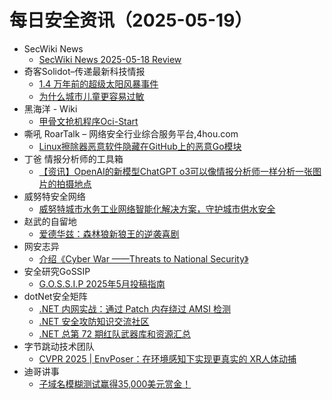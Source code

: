 # 每日安全资讯（2025-05-19）

- SecWiki News
  - [SecWiki News 2025-05-18 Review](http://www.sec-wiki.com/?2025-05-18)
- 奇客Solidot–传递最新科技情报
  - [1.4 万年前的超级太阳风暴事件](https://www.solidot.org/story?sid=81322)
  - [为什么城市儿童更容易过敏](https://www.solidot.org/story?sid=81321)
- 黑海洋 - Wiki
  - [甲骨文抢机程序Oci-Start](https://blog.upx8.com/4804)
- 嘶吼 RoarTalk – 网络安全行业综合服务平台,4hou.com
  - [Linux擦除器恶意软件隐藏在GitHub上的恶意Go模块](https://www.4hou.com/posts/0M7y)
- 丁爸 情报分析师的工具箱
  - [【资讯】OpenAI的新模型ChatGPT o3可以像情报分析师一样分析一张图片的拍摄地点](https://mp.weixin.qq.com/s?__biz=MzI2MTE0NTE3Mw==&mid=2651150009&idx=1&sn=c554508bebb0a9f55d8cf4a2a4630f5b)
- 威努特安全网络
  - [威努特城市水务工业网络智能化解决方案，守护城市供水安全](https://mp.weixin.qq.com/s?__biz=MzAwNTgyODU3NQ==&mid=2651133084&idx=1&sn=bffe072d194041a34c09de2343390fd3)
- 赵武的自留地
  - [爱德华兹：森林狼新狼王的逆袭喜剧](https://mp.weixin.qq.com/s?__biz=MjM5NDQ5NjM5NQ==&mid=2651626421&idx=1&sn=8b64bab704eb954d447e0a0b5e0076cf)
- 网安志异
  - [介绍《Cyber War ——Threats to National Security》](https://mp.weixin.qq.com/s?__biz=MzAxNzYyNzMyNg==&mid=2664232674&idx=1&sn=5b7ddb23e4786c7d7ef1b71ac4ef8a62)
- 安全研究GoSSIP
  - [G.O.S.S.I.P 2025年5月投稿指南](https://mp.weixin.qq.com/s?__biz=Mzg5ODUxMzg0Ng==&mid=2247500149&idx=1&sn=57228c471906480f3e5a19533f8e4747)
- dotNet安全矩阵
  - [.NET 内网实战：通过 Patch 内存绕过 AMSI 检测](https://mp.weixin.qq.com/s?__biz=MzUyOTc3NTQ5MA==&mid=2247499690&idx=1&sn=b6b62c220efe6bc8bec671e2cae373ca)
  - [.NET 安全攻防知识交流社区](https://mp.weixin.qq.com/s?__biz=MzUyOTc3NTQ5MA==&mid=2247499690&idx=2&sn=999b3015aa93fd49169678e799c89d1e)
  - [.NET 总第 72 期红队武器库和资源汇总](https://mp.weixin.qq.com/s?__biz=MzUyOTc3NTQ5MA==&mid=2247499690&idx=3&sn=5b64a22654447fc878f98f91659475bb)
- 字节跳动技术团队
  - [CVPR 2025 | EnvPoser：在环境感知下实现更真实的 XR人体动捕](https://mp.weixin.qq.com/s?__biz=MzI1MzYzMjE0MQ==&mid=2247514586&idx=1&sn=6fb2a82e76e4699e8dc406b9e977e0e2)
- 迪哥讲事
  - [子域名模糊测试赢得35,000美元赏金！](https://mp.weixin.qq.com/s?__biz=MzIzMTIzNTM0MA==&mid=2247497610&idx=1&sn=dc5416af453eb738ea1e3d791a4ec3c2)
